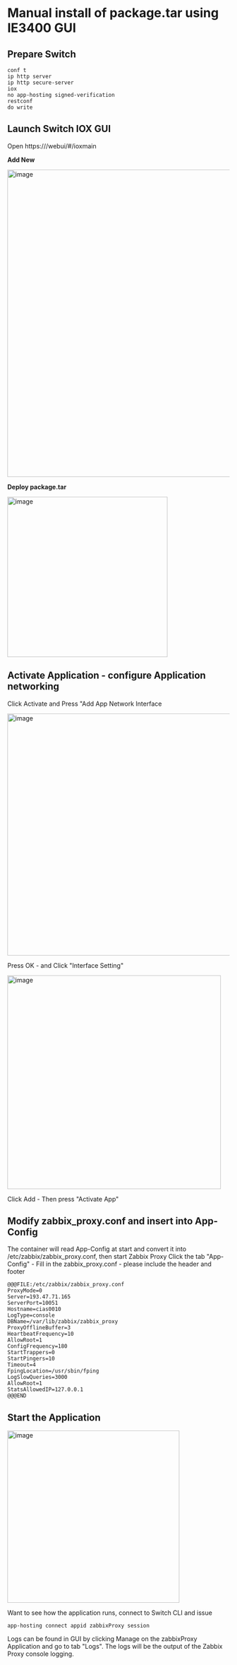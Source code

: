 # Manual install of package.tar using IE3400 GUI
## Prepare Switch

```
conf t
ip http server
ip http secure-server
iox
no app-hosting signed-verification
restconf
do write
```

## Launch Switch IOX GUI

Open https://<SWITCHIP>/webui/#/ioxmain

**Add New**

<img width="696" alt="image" src="https://github.com/user-attachments/assets/65334cf4-7111-4b9a-9b98-9f3fde8f3633" />

**Deploy package.tar**

<img width="363" alt="image" src="https://github.com/user-attachments/assets/f94d4eea-6517-46b3-8cd6-bdc1d1472f31" />

## Activate Application - configure Application networking

Click Activate and Press "Add App Network Interface

<img width="548" alt="image" src="https://github.com/user-attachments/assets/bc53d2f3-2233-4e99-b173-26bc5d9a2411" />

Press OK - and Click "Interface Setting"

<img width="484" alt="image" src="https://github.com/user-attachments/assets/fe10e1c6-9912-4029-bc9c-964ddb6d1621" />

Click Add - Then press "Activate App"

## Modify zabbix_proxy.conf and insert into App-Config

The container will read App-Config at start and convert it into /etc/zabbix/zabbix_proxy.conf, then start Zabbix Proxy
Click the tab "App-Config" - Fill in the zabbix_proxy.conf - please include the header and footer
```
@@@FILE:/etc/zabbix/zabbix_proxy.conf
ProxyMode=0
Server=193.47.71.165
ServerPort=10051
Hostname=cias0010
LogType=console
DBName=/var/lib/zabbix/zabbix_proxy
ProxyOfflineBuffer=3
HeartbeatFrequency=10
AllowRoot=1
ConfigFrequency=180
StartTrappers=0
StartPingers=10
Timeout=4
FpingLocation=/usr/sbin/fping
LogSlowQueries=3000
AllowRoot=1
StatsAllowedIP=127.0.0.1
@@@END
```

## Start the Application

<img width="390" alt="image" src="https://github.com/user-attachments/assets/a8834fb4-0c21-42f7-8040-aa31f42f1bbe" />

Want to see how the application runs, connect to Switch CLI and issue 
```
app-hosting connect appid zabbixProxy session
```

Logs can be found in GUI by clicking Manage on the zabbixProxy Application and go to tab "Logs". The logs will be the output of the Zabbix Proxy console logging.







